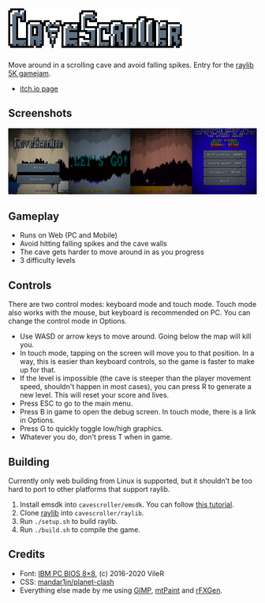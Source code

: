 # ![CaveScroller](branding/logo.png)
Move around in a scrolling cave and avoid falling spikes. Entry for the [raylib 5K gamejam](https://itch.io/jam/raylib-5k-gamejam).
* [itch.io page](https://gtrxac.itch.io/cavescroller)

## Screenshots
![](branding/screenshots.png)

## Gameplay
* Runs on Web (PC and Mobile)
* Avoid hitting falling spikes and the cave walls
* The cave gets harder to move around in as you progress
* 3 difficulty levels

## Controls
There are two control modes: keyboard mode and touch mode. Touch mode also works with the mouse, but keyboard is recommended on PC. You can change the control mode in Options.
* Use WASD or arrow keys to move around. Going below the map will kill you.
* In touch mode, tapping on the screen will move you to that position. In a way, this is easier than keyboard controls, so the game is faster to make up for that.
* If the level is impossible (the cave is steeper than the player movement speed, shouldn't happen in most cases), you can press R to generate a new level. This will reset your score and lives.
* Press ESC to go to the main menu.
* Press B in game to open the debug screen. In touch mode, there is a link in Options.
* Press G to quickly toggle low/high graphics.
* Whatever you do, don't press T when in game.

## Building
Currently only web building from Linux is supported, but it shouldn't be too hard to port to other platforms that support raylib.
1. Install emsdk into `cavescroller/emsdk`. You can follow [this tutorial](https://emscripten.org/docs/getting_started/downloads.html).
2. Clone [raylib](https://github.com/raysan5/raylib) into `cavescroller/raylib`.
3. Run `./setup.sh` to build raylib.
4. Run `./build.sh` to compile the game.

## Credits
* Font: [IBM PC BIOS 8×8](https://int10h.org/oldschool-pc-fonts/fontlist/font?ibm_bios), (c) 2016-2020 VileR
* CSS: [mandar1jn/planet-clash](https://github.com/mandar1jn/planet-clash/blob/main/src/minshell.html#L33)
* Everything else made by me using [GIMP](https://www.gimp.org/), [mtPaint](http://mtpaint.sourceforge.net) and [rFXGen](https://raylibtech.itch.io/rfxgen).